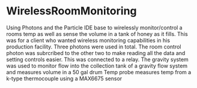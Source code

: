 # WirelessRoomMonitoring
Using Photons and the Particle IDE base to wirelessly monitor/control a rooms temp as well as sense the volume in a tank of honey as it fills.
This was for a client who wanted wireless monitoring capabilities in his production facility. Three photons were used in total.
The room control photon was subrcribed to the other two to make reading all the data and setting controls easier. This was connected to a relay.
The gravity system was used to monitor flow into the collection tank of a gravity flow system and measures volume in a 50 gal drum
Temp probe measures temp from a k-type thermocouple using a MAX6675 sensor
